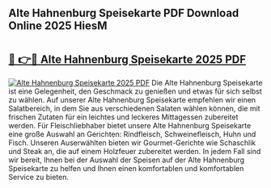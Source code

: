 ## Alte Hahnenburg Speisekarte PDF Download Online 2025 HiesM

# <h2><a href="http://gcbtrq.nevu.top/?p=Alte+Hahnenburg+Speisekarte">🔗 👉🔴 Alte Hahnenburg Speisekarte 2025 PDF</a></h2>

[![Alte Hahnenburg Speisekarte 2025 PDF](https://i.imgur.com/dBaPXMq.png)](http://gcbtrq.nevu.top/?p=Alte+Hahnenburg+Speisekarte)
Die Alte Hahnenburg Speisekarte ist eine Gelegenheit, den Geschmack zu genießen und etwas für sich selbst zu wählen. Auf unserer Alte Hahnenburg Speisekarte empfehlen wir einen Salatbereich, in dem Sie aus verschiedenen Salaten wählen können, die mit frischen Zutaten für ein leichtes und leckeres Mittagessen zubereitet werden. Für Fleischliebhaber bietet unsere Alte Hahnenburg Speisekarte eine große Auswahl an Gerichten: Rindfleisch, Schweinefleisch, Huhn und Fisch. Unseren Auserwählten bieten wir Gourmet-Gerichte wie Schaschlik und Steak an, die auf einem Holzfeuer zubereitet werden. In jedem Fall sind wir bereit, Ihnen bei der Auswahl der Speisen auf der Alte Hahnenburg Speisekarte zu helfen und Ihnen einen komfortablen und komfortablen Service zu bieten.
